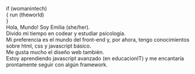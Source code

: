 if (womanintech)<br> {
run (theworld) <br>
}
<br>
Hola, Mundo! Soy Emilia (she/her).<br>
Divido mi tiempo en codear y estudiar psicología. <br>
Mi preferencia es el mundo del front-end y, por ahora, tengo conocimientos sobre html, css y javascript básico. <br>
Me gusta mucho el diseño web también. <br>
Estoy aprendiendo javascript avanzado (en educacionIT) y me encantaría prontamente seguir con algún framework. 
